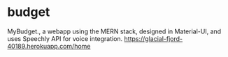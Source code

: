 # budget

MyBudget., a webapp using the MERN stack, designed in Material-UI, and uses Speechly API for voice integration.
https://glacial-fjord-40189.herokuapp.com/home
